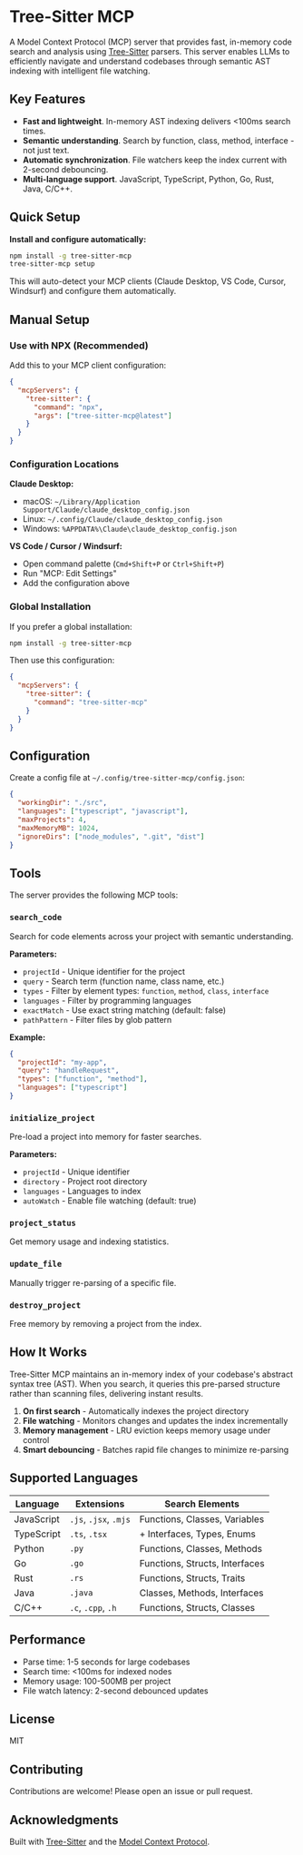 # Tree-Sitter MCP

A Model Context Protocol (MCP) server that provides fast, in-memory code search and analysis using [Tree-Sitter](https://tree-sitter.github.io/tree-sitter/) parsers. This server enables LLMs to efficiently navigate and understand codebases through semantic AST indexing with intelligent file watching.

## Key Features

- **Fast and lightweight**. In-memory AST indexing delivers <100ms search times.
- **Semantic understanding**. Search by function, class, method, interface - not just text.
- **Automatic synchronization**. File watchers keep the index current with 2-second debouncing.
- **Multi-language support**. JavaScript, TypeScript, Python, Go, Rust, Java, C/C++.

## Quick Setup

**Install and configure automatically:**

```bash
npm install -g tree-sitter-mcp
tree-sitter-mcp setup
```

This will auto-detect your MCP clients (Claude Desktop, VS Code, Cursor, Windsurf) and configure them automatically.

## Manual Setup

### Use with NPX (Recommended)

Add this to your MCP client configuration:

```json
{
  "mcpServers": {
    "tree-sitter": {
      "command": "npx",
      "args": ["tree-sitter-mcp@latest"]
    }
  }
}
```

### Configuration Locations

**Claude Desktop:**
- macOS: `~/Library/Application Support/Claude/claude_desktop_config.json`
- Linux: `~/.config/Claude/claude_desktop_config.json`
- Windows: `%APPDATA%\Claude\claude_desktop_config.json`

**VS Code / Cursor / Windsurf:**
- Open command palette (`Cmd+Shift+P` or `Ctrl+Shift+P`)
- Run "MCP: Edit Settings"
- Add the configuration above

### Global Installation

If you prefer a global installation:

```bash
npm install -g tree-sitter-mcp
```

Then use this configuration:

```json
{
  "mcpServers": {
    "tree-sitter": {
      "command": "tree-sitter-mcp"
    }
  }
}
```

## Configuration

Create a config file at `~/.config/tree-sitter-mcp/config.json`:

```json
{
  "workingDir": "./src",
  "languages": ["typescript", "javascript"],
  "maxProjects": 4,
  "maxMemoryMB": 1024,
  "ignoreDirs": ["node_modules", ".git", "dist"]
}
```

## Tools

The server provides the following MCP tools:

### `search_code`
Search for code elements across your project with semantic understanding.

**Parameters:**
- `projectId` - Unique identifier for the project
- `query` - Search term (function name, class name, etc.)
- `types` - Filter by element types: `function`, `method`, `class`, `interface`
- `languages` - Filter by programming languages
- `exactMatch` - Use exact string matching (default: false)
- `pathPattern` - Filter files by glob pattern

**Example:**
```json
{
  "projectId": "my-app",
  "query": "handleRequest",
  "types": ["function", "method"],
  "languages": ["typescript"]
}
```

### `initialize_project`
Pre-load a project into memory for faster searches.

**Parameters:**
- `projectId` - Unique identifier
- `directory` - Project root directory
- `languages` - Languages to index
- `autoWatch` - Enable file watching (default: true)

### `project_status`
Get memory usage and indexing statistics.

### `update_file`
Manually trigger re-parsing of a specific file.

### `destroy_project`
Free memory by removing a project from the index.

## How It Works

Tree-Sitter MCP maintains an in-memory index of your codebase's abstract syntax tree (AST). When you search, it queries this pre-parsed structure rather than scanning files, delivering instant results.

1. **On first search** - Automatically indexes the project directory
2. **File watching** - Monitors changes and updates the index incrementally
3. **Memory management** - LRU eviction keeps memory usage under control
4. **Smart debouncing** - Batches rapid file changes to minimize re-parsing

## Supported Languages

| Language | Extensions | Search Elements |
|----------|-----------|-----------------|
| JavaScript | `.js`, `.jsx`, `.mjs` | Functions, Classes, Variables |
| TypeScript | `.ts`, `.tsx` | + Interfaces, Types, Enums |
| Python | `.py` | Functions, Classes, Methods |
| Go | `.go` | Functions, Structs, Interfaces |
| Rust | `.rs` | Functions, Structs, Traits |
| Java | `.java` | Classes, Methods, Interfaces |
| C/C++ | `.c`, `.cpp`, `.h` | Functions, Structs, Classes |

## Performance

- Parse time: 1-5 seconds for large codebases
- Search time: <100ms for indexed nodes
- Memory usage: 100-500MB per project
- File watch latency: 2-second debounced updates

## License

MIT

## Contributing

Contributions are welcome! Please open an issue or pull request.

## Acknowledgments

Built with [Tree-Sitter](https://tree-sitter.github.io/tree-sitter/) and the [Model Context Protocol](https://modelcontextprotocol.io).
